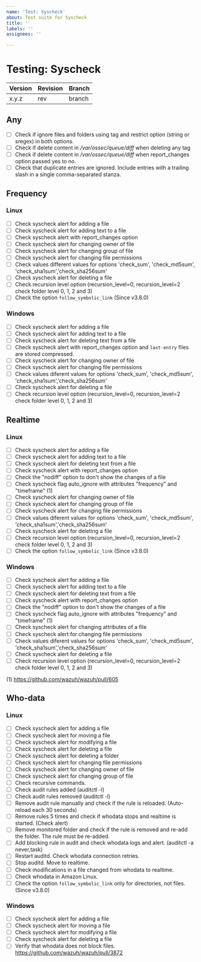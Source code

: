 ```yaml
---
name: 'Test: Syscheck'
about: Test suite for Syscheck
title: ''
labels: ''
assignees: ''

---
```


# Testing: Syscheck

| Version | Revision | Branch |
| --- | --- | --- |
| x.y.z | rev | branch |

## Any

- [ ] Check if ignore files and folders using tag <ignore> and restrict option (string or sregex) in both options.
- [ ] Check if delete content in _/var/ossec/queue/diff_ when deleting any tag <directories report_changes="yes">
- [ ] Check if delete content in _/var/ossec/queue/diff_ when report_changes option passed yes to no.
- [ ] Check that duplicate entries are ignored. Include entries with a trailing slash in a single comma-separated stanza.

## Frequency

### Linux

- [ ] Check syscheck alert for adding a file
- [ ] Check syscheck alert for adding text to a file
- [ ] Check syscheck alert with report_changes option
- [ ] Check syscheck alert for changing owner of file
- [ ] Check syscheck alert for changing group of file
- [ ] Check syscheck alert for changing file permissions
- [ ] Check values different values for options 'check_sum', 'check_md5sum', 'check_sha1sum','check_sha256sum'
- [ ] Check syscheck alert for deleting a file
- [ ] Check recursion level option (recursion_level=0, recursion_level=2 check folder level 0, 1, 2 and 3)
- [ ] Check the option `follow_symbolic_link` (Since v3.8.0)

### Windows

- [ ] Check syscheck alert for adding a file
- [ ] Check syscheck alert for adding text to a file
- [ ] Check syscheck alert for deleting text from a file
- [ ] Check syscheck alert with report_changes option and `last-entry` files are stored compressed.
- [ ] Check syscheck alert for changing owner of file
- [ ] Check syscheck alert for changing file permissions
- [ ] Check values diferent values for options 'check_sum', 'check_md5sum', 'check_sha1sum','check_sha256sum'
- [ ] Check syscheck alert for deleting a file
- [ ] Check recursion level option (recursion_level=0, recursion_level=2 check folder level 0, 1, 2 and 3)

## Realtime

### Linux

- [ ] Check syscheck alert for adding a file
- [ ] Check syscheck alert for adding text to a file
- [ ] Check syscheck alert for deleting text from a file
- [ ] Check syscheck alert with report_changes option
- [ ] Check the "nodiff" option to don't show the changes of a file
- [ ] Check syscheck flag auto_ignore with attributes "frequency" and "timeframe" (1)
- [ ] Check syscheck alert for changing owner of file
- [ ] Check syscheck alert for changing group of file
- [ ] Check syscheck alert for changing file permissions
- [ ] Check values diferent values for options 'check_sum', 'check_md5sum', 'check_sha1sum','check_sha256sum'
- [ ] Check syscheck alert for deleting a file
- [ ] Check recursion level option (recursion_level=0, recursion_level=2 check folder level 0, 1, 2 and 3)
- [ ] Check the option `follow_symbolic_link` (Since v3.8.0)

### Windows

- [ ] Check syscheck alert for adding a file
- [ ] Check syscheck alert for adding text to a file
- [ ] Check syscheck alert for deleting text from a file
- [ ] Check syscheck alert with report_changes option
- [ ] Check the "nodiff" option to don't show the changes of a file
- [ ] Check syscheck flag auto_ignore with attributes "frequency" and "timeframe" (1)
- [ ] Check syscheck alert for changing attributes of a file
- [ ] Check syscheck alert for changing file permissions
- [ ] Check values diferent values for options 'check_sum', 'check_md5sum', 'check_sha1sum','check_sha256sum'
- [ ] Check syscheck alert for deleting a file
- [ ] Check recursion level option (recursion_level=0, recursion_level=2 check folder level 0, 1, 2 and 3)

(1) https://github.com/wazuh/wazuh/pull/605

## Who-data

### Linux

- [ ] Check syscheck alert for adding a file
- [ ] Check syscheck alert for moving a file
- [ ] Check syscheck alert for modifying a file
- [ ] Check syscheck alert for deleting a file
- [ ] Check syscheck alert for deleting a folder
- [ ] Check syscheck alert for changing file permissions
- [ ] Check syscheck alert for changing owner of file
- [ ] Check syscheck alert for changing group of file
- [ ] Check recursive commands.
- [ ] Check audit rules added (auditctl -l)
- [ ] Check audit rules removed (auditctl -l)
- [ ] Remove audit rule manually and check if the rule is reloaded. (Auto-reload each 30 seconds)
- [ ] Remove rules 5 times and check if whodata stops and realtime is started. (Check alert)
- [ ] Remove monitored folder and check if the rule is removed and re-add the folder. The rule must be re-added.
- [ ] Add blocking rule in audit and check whodata logs and alert. (auditctl -a never,task)
- [ ] Restart auditd. Check whodata connection retries.
- [ ] Stop auditd. Move to realtime.
- [ ] Check modifications in a file changed from whodata to realtime.
- [ ] Check whodata in Amazon Linux.
- [ ] Check the option `follow_symbolic_link` only for directories, not files. (Since v3.8.0)

### Windows

- [ ] Check syscheck alert for adding a file
- [ ] Check syscheck alert for moving a file
- [ ] Check syscheck alert for modifying a file
- [ ] Check syscheck alert for deleting a file
- [ ] Verify that whodata does not block files. https://github.com/wazuh/wazuh/pull/3872
